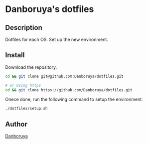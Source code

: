 # Danboruya's dotfiles

## Description

Dotfiles for each OS. Set up the new environment.

## Install

Download the repository.

```bash
cd && git clone git@github.com:Danboruya/dotfiles.git

# or Using https
cd && git clone https://github.com/Danboruya/dotfiles.git
```

Onece done, run the following command to setup the environment.

```bash
./dotfiles/setup.sh
```

## Author

[Danboruya](https://github.com/danboruya)
